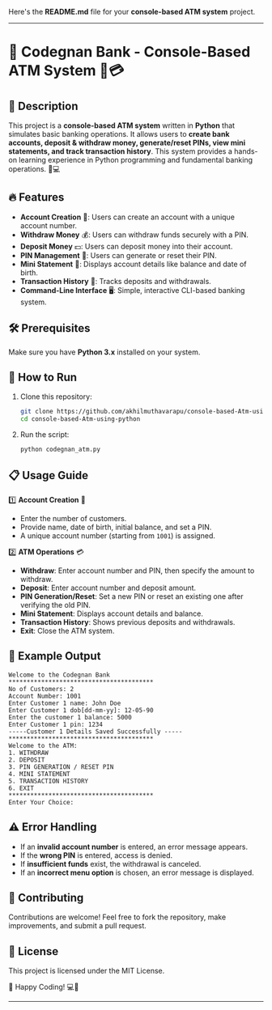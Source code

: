 Here's the **README.md** file for your **console-based ATM system** project.  

---

# 🚀 Codegnan Bank - Console-Based ATM System 🏦💳  

## 📜 Description  
This project is a **console-based ATM system** written in **Python** that simulates basic banking operations. It allows users to **create bank accounts, deposit & withdraw money, generate/reset PINs, view mini statements, and track transaction history**. This system provides a hands-on learning experience in Python programming and fundamental banking operations. 🎯💻  

## 🔥 Features  
- **Account Creation** 🏦: Users can create an account with a unique account number.  
- **Withdraw Money** 💰: Users can withdraw funds securely with a PIN.  
- **Deposit Money** 💵: Users can deposit money into their account.  
- **PIN Management** 🔑: Users can generate or reset their PIN.  
- **Mini Statement** 📄: Displays account details like balance and date of birth.  
- **Transaction History** 🔄: Tracks deposits and withdrawals.  
- **Command-Line Interface** 🖥️: Simple, interactive CLI-based banking system.  

## 🛠️ Prerequisites  
Make sure you have **Python 3.x** installed on your system.  

## 🚀 How to Run  
1. Clone this repository:  
   ```bash
   git clone https://github.com/akhilmuthavarapu/console-based-Atm-using-python.git
   cd console-based-Atm-using-python
   ```  
2. Run the script:  
   ```bash
   python codegnan_atm.py
   ```  

## 📋 Usage Guide  
1️⃣ **Account Creation** 🏦  
   - Enter the number of customers.  
   - Provide name, date of birth, initial balance, and set a PIN.  
   - A unique account number (starting from `1001`) is assigned.  

2️⃣ **ATM Operations** 💳  
   - **Withdraw**: Enter account number and PIN, then specify the amount to withdraw.  
   - **Deposit**: Enter account number and deposit amount.  
   - **PIN Generation/Reset**: Set a new PIN or reset an existing one after verifying the old PIN.  
   - **Mini Statement**: Displays account details and balance.  
   - **Transaction History**: Shows previous deposits and withdrawals.  
   - **Exit**: Close the ATM system.  

## 📌 Example Output  
```
Welcome to the Codegnan Bank  
****************************************
No of Customers: 2
Account Number: 1001
Enter Customer 1 name: John Doe
Enter Customer 1 dob[dd-mm-yy]: 12-05-90
Enter the customer 1 balance: 5000
Enter Customer 1 pin: 1234
-----Customer 1 Details Saved Successfully -----
****************************************
Welcome to the ATM:
1. WITHDRAW
2. DEPOSIT
3. PIN GENERATION / RESET PIN
4. MINI STATEMENT
5. TRANSACTION HISTORY
6. EXIT
****************************************
Enter Your Choice:
```  

## ⚠️ Error Handling  
- If an **invalid account number** is entered, an error message appears.  
- If the **wrong PIN** is entered, access is denied.  
- If **insufficient funds** exist, the withdrawal is canceled.  
- If an **incorrect menu option** is chosen, an error message is displayed.  

## 🤝 Contributing  
Contributions are welcome! Feel free to fork the repository, make improvements, and submit a pull request.  

## 📜 License  
This project is licensed under the MIT License.  

🚀 Happy Coding! 💻🎉  

---

